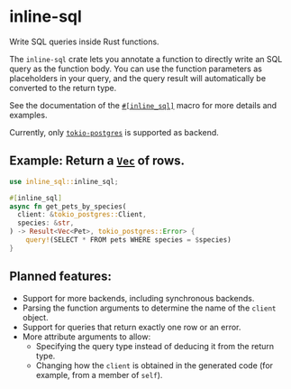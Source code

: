 # inline-sql

Write SQL queries inside Rust functions.

The `inline-sql` crate lets you annotate a function to directly write an SQL query as the function body.
You can use the function parameters as placeholders in your query,
and the query result will automatically be converted to the return type.

See the documentation of the [`#[inline_sql]`][`inline_sql`] macro for more details and examples.

Currently, only [`tokio-postgres`][`tokio_postgres`] is supported as backend.

## Example: Return a [`Vec`] of rows.
```rust
use inline_sql::inline_sql;

#[inline_sql]
async fn get_pets_by_species(
  client: &tokio_postgres::Client,
  species: &str,
) -> Result<Vec<Pet>, tokio_postgres::Error> {
    query!(SELECT * FROM pets WHERE species = $species)
}
```

## Planned features:
* Support for more backends, including synchronous backends.
* Parsing the function arguments to determine the name of the `client` object.
* Support for queries that return exactly one row or an error.
* More attribute arguments to allow:
  * Specifying the query type instead of deducing it from the return type.
  * Changing how the `client` is obtained in the generated code (for example, from a member of `self`).

[`inline_sql`]: https://docs.rs/inline-sql/latest/inline_sql/attr.inline_sql.html
[`tokio_postgres`]: https://docs.rs/tokio-postgres
[`Vec`]: https://doc.rust-lang.org/stable/std/vec/struct.Vec.html
[`Option`]: https://doc.rust-lang.org/stable/std/option/enum.Option.html
